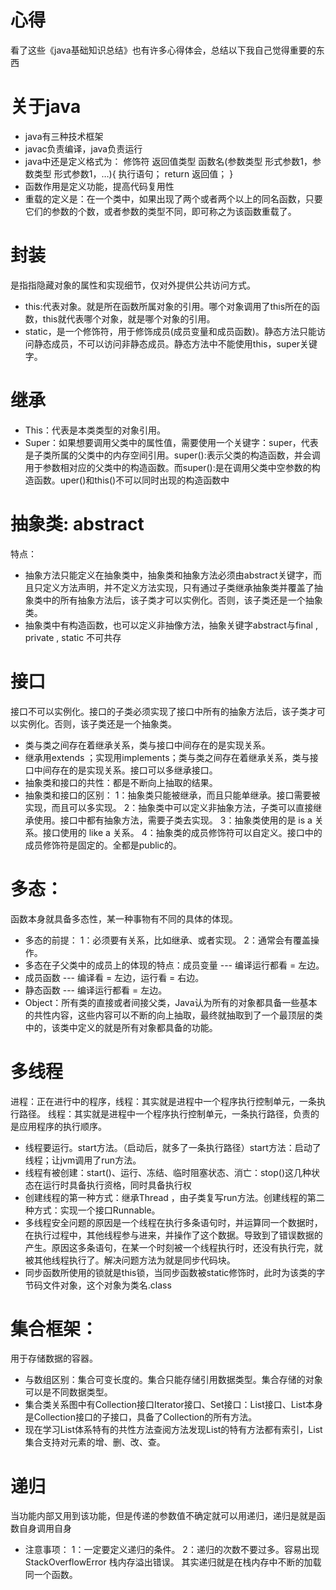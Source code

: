 # 心得

看了这些《java基础知识总结》也有许多心得体会，总结以下我自己觉得重要的东西
# 关于java

  - java有三种技术框架
  - javac负责编译，java负责运行
  - java中还是定义格式为：
   修饰符 返回值类型 函数名(参数类型 形式参数1，参数类型 形式参数1，…){
		执行语句；
		return 返回值；
	}
 - 函数作用是定义功能，提高代码复用性
 - 重载的定义是：在一个类中，如果出现了两个或者两个以上的同名函数，只要它们的参数的个数，或者参数的类型不同，即可称之为该函数重载了。
# 封装
是指指隐藏对象的属性和实现细节，仅对外提供公共访问方式。
 - this:代表对象。就是所在函数所属对象的引用。哪个对象调用了this所在的函数，this就代表哪个对象，就是哪个对象的引用。
 - static，是一个修饰符，用于修饰成员(成员变量和成员函数)。静态方法只能访问静态成员，不可以访问非静态成员。静态方法中不能使用this，super关键字。
 
# 继承
- This：代表是本类类型的对象引用。
- Super：如果想要调用父类中的属性值，需要使用一个关键字：super，代表是子类所属的父类中的内存空间引用。super():表示父类的构造函数，并会调用于参数相对应的父类中的构造函数。而super():是在调用父类中空参数的构造函数。uper()和this()不可以同时出现的构造函数中
# 抽象类: abstract
特点：
- 抽象方法只能定义在抽象类中，抽象类和抽象方法必须由abstract关键字，而且只定义方法声明，并不定义方法实现，只有通过子类继承抽象类并覆盖了抽象类中的所有抽象方法后，该子类才可以实例化。否则，该子类还是一个抽象类。
- 抽象类中有构造函数，也可以定义非抽像方法，抽象关键字abstract与final ,	private , static 不可共存
# 接口
接口不可以实例化。接口的子类必须实现了接口中所有的抽象方法后，该子类才可以实例化。否则，该子类还是一个抽象类。
- 类与类之间存在着继承关系，类与接口中间存在的是实现关系。
 - 继承用extends  ；实现用implements；类与类之间存在着继承关系，类与接口中间存在的是实现关系。接口可以多继承接口。
- 抽象类和接口的共性：都是不断向上抽取的结果。
- 抽象类和接口的区别：
1：抽象类只能被继承，而且只能单继承。接口需要被实现，而且可以多实现。 
2：抽象类中可以定义非抽象方法，子类可以直接继承使用。接口中都有抽象方法，需要子类去实现。
3：抽象类使用的是  is a 关系。接口使用的 like a 关系。 
4：抽象类的成员修饰符可以自定义。接口中的成员修饰符是固定的。全都是public的。

# 多态：
函数本身就具备多态性，某一种事物有不同的具体的体现。
- 多态的前提：
	1：必须要有关系，比如继承、或者实现。
	2：通常会有覆盖操作。
- 多态在子父类中的成员上的体现的特点：成员变量 --- 编译运行都看 = 左边。
- 成员函数 --- 编译看 = 左边，运行看 = 右边。
- 静态函数 --- 编译运行都看 = 左边。
- Object：所有类的直接或者间接父类，Java认为所有的对象都具备一些基本的共性内容，这些内容可以不断的向上抽取，最终就抽取到了一个最顶层的类中的，该类中定义的就是所有对象都具备的功能。


# 多线程
进程：正在进行中的程序，线程：其实就是进程中一个程序执行控制单元，一条执行路径。
线程：其实就是进程中一个程序执行控制单元，一条执行路径，负责的是应用程序的执行顺序。
- 线程要运行。start方法。（启动后，就多了一条执行路径）start方法：启动了线程；让jvm调用了run方法。
- 线程有被创建：start()、运行、冻结、临时阻塞状态、消亡：stop()这几种状态在运行时具备执行资格，同时具备执行权
- 创建线程的第一种方式：继承Thread ，由子类复写run方法。创建线程的第二种方式：实现一个接口Runnable。
- 多线程安全问题的原因是一个线程在执行多条语句时，并运算同一个数据时，在执行过程中，其他线程参与进来，并操作了这个数据。导致到了错误数据的产生。原因这多条语句，在某一个时刻被一个线程执行时，还没有执行完，就被其他线程执行了。解决问题方法为就是同步代码块。
- 同步函数所使用的锁就是this锁，当同步函数被static修饰时，此时为该类的字节码文件对象，这个对象为类名.class


# 集合框架：
用于存储数据的容器。
- 与数组区别：集合可变长度的。集合只能存储引用数据类型。集合存储的对象可以是不同数据类型。
- 集合类关系图中有Collection接口Iterator接口、Set接口：List接口、List本身是Collection接口的子接口，具备了Collection的所有方法。
- 现在学习List体系特有的共性方法查阅方法发现List的特有方法都有索引，List集合支持对元素的增、删、改、查。

# 递归
当功能内部又用到该功能，但是传递的参数值不确定就可以用递归，递归是就是函数自身调用自身
- 注意事项：
1：一定要定义递归的条件。
2：递归的次数不要过多。容易出现 StackOverflowError 栈内存溢出错误。
其实递归就是在栈内存中不断的加载同一个函数。













